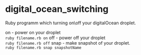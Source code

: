 # digital_ocean_switching
Ruby programm which turning on\off your digitalOcean droplet.


on - power on your droplet             
`ruby filename.rb on`
off - power off your droplet           
`ruby filename.rb off`
snap - make snapshot of your droplet.   
`ruby filename.rb snap snapshotName`